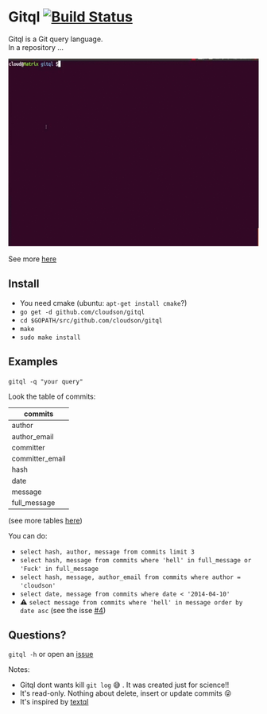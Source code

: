 Gitql [![Build Status](https://travis-ci.org/cloudson/gitql.png)](https://travis-ci.org/cloudson/gitql)
===============

Gitql is a Git query language.  
In a repository ...

![how to use](./howtouse.gif)

See more [here](https://asciinema.org/a/8863)

## Install
- You need cmake (ubuntu: `apt-get install cmake`?)
- `go get -d github.com/cloudson/gitql`
- `cd $GOPATH/src/github.com/cloudson/gitql`
- `make`
- `sudo make install`


## Examples 

`gitql -q "your query" ` 


Look the table of commits:

| commits | 
| ---------| 
| author |
| author_email | 
| committer |
| committer_email |
| hash | 
| date |
| message | 
| full_message | 

(see more tables [here](./tables.md))

You can do:   
* `select hash, author, message from commits limit 3`  
* `select hash, message from commits where 'hell' in full_message or 'Fuck' in full_message`  
* `select hash, message, author_email from commits where author = 'cloudson'`  
* `select date, message from commits where date < '2014-04-10' `  
* :warning: `select message from commits where 'hell' in message order by date asc` (see the isse [#4](https://github.com/cloudson/gitql/issues/4))

## Questions? 

`gitql -h` or open an [issue](https://github.com/cloudson/gitql/issues)

Notes:   
* Gitql dont wants kill `git log` :sweat_smile: . It was created just for science!!  
* It's  read-only. Nothing about delete, insert or update commits :stuck_out_tongue_closed_eyes:  
* It's inspired by [textql](https://github.com/dinedal/textql)  
